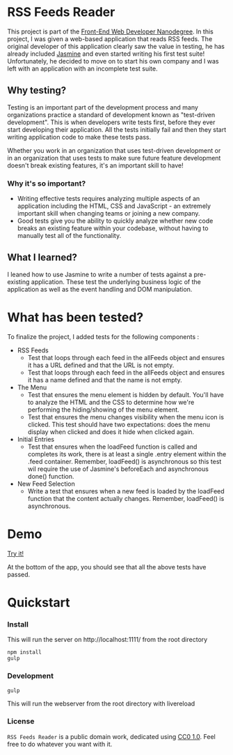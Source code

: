 RSS Feeds Reader
================

This project is part of the [Front-End Web Developer Nanodegree](https://www.udacity.com/course/front-end-web-developer-nanodegree--nd001). In this project, I was given a web-based application that reads RSS feeds. The original developer of this application clearly saw the value in testing, he has already included [Jasmine](http://jasmine.github.io/) and even started writing his first test suite! Unfortunately, he decided to move on to start his own company and I was left with an application with an incomplete test suite.

## Why testing?

Testing is an important part of the development process and many organizations practice a standard of development known as "test-driven development". This is when developers write tests first, before they ever start developing their application. All the tests initially fail and then they start writing application code to make these tests pass.

Whether you work in an organization that uses test-driven development or in an organization that uses tests to make sure future feature development doesn't break existing features, it's an important skill to have!

### Why it's so important?

* Writing effective tests requires analyzing multiple aspects of an application including the HTML, CSS and JavaScript - an extremely important skill when changing teams or joining a new company.
* Good tests give you the ability to quickly analyze whether new code breaks an existing feature within your codebase, without having to manually test all of the functionality.

## What I learned?

I leaned how to use Jasmine to write a number of tests against a pre-existing application. These test the underlying business logic of the application as well as the event handling and DOM manipulation.

# What has been tested?

To finalize the project, I added tests for the following components :

* RSS Feeds
    * Test that loops through each feed in the allFeeds object and ensures it has a URL defined and that the URL is not empty.
    * Test that loops through each feed in the allFeeds object and ensures it has a name defined and that the name is not empty.
* The Menu
    * Test that ensures the menu element is hidden by default. You'll have to analyze the HTML and the CSS to determine how we're performing the hiding/showing of the menu element.
    * Test that ensures the menu changes visibility when the menu icon is clicked. This test should have two expectations: does the menu display when clicked and does it hide when clicked again.
* Initial Entries
    * Test that ensures when the loadFeed function is called and completes its work, there is at least a single .entry element within the .feed container. Remember, loadFeed() is asynchronous so this test wil require the use of Jasmine's beforeEach and asynchronous done() function.
* New Feed Selection
    * Write a test that ensures when a new feed is loaded by the loadFeed function that the content actually changes. Remember, loadFeed() is asynchronous.

# Demo

[Try it!](http://rachkoud.github.io/frontend-nanodegree-feedreader/index.html)

At the bottom of the app, you should see that all the above tests have passed.

# Quickstart

### Install
This will run the server on http://localhost:1111/ from the root directory

    npm install
    gulp

### Development

    gulp

This will run the webserver from the root directory with livereload

### License

`RSS Feeds Reader` is a public domain work, dedicated using
[CC0 1.0](https://creativecommons.org/publicdomain/zero/1.0/). Feel free to do
whatever you want with it.
